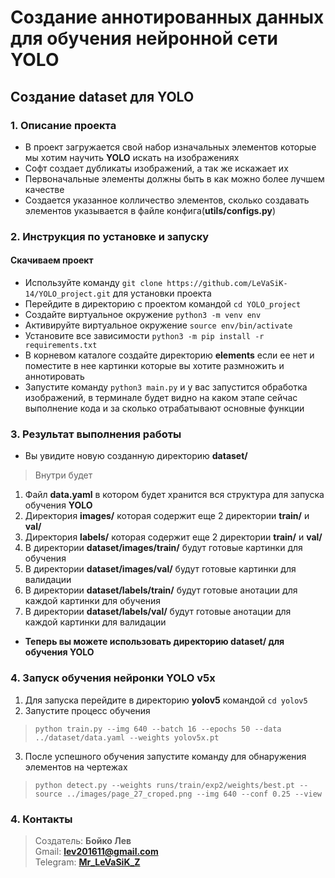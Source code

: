 # **Создание аннотированных данных для обучения нейронной сети YOLO**

## **Создание dataset для YOLO**

### 1. **Описание проекта**
- В проект загружается свой набор изначальных элементов которые мы хотим научить **YOLO** искать на изображениях<br>
- Софт создает дубликаты изображений, а так же искажает их<br>
- Первоначальные элементы должны быть в как можно более лучшем качестве<br>
- Создается указанное колличество элементов, сколько создавать элементов указывается в файле конфига(**utils/configs.py**)

### 2. **Инструкция по установке и запуску**
#### **Скачиваем проект** 
- Используйте команду `git clone https://github.com/LeVaSiK-14/YOLO_project.git` для установки проекта
- Перейдите в директорию с проектом командой `cd YOLO_project`
- Создайте виртуальное окружение `python3 -m venv env`
- Активируйте виртуальное окружение `source env/bin/activate`
- Установите все зависимости `python3 -m pip install -r requirements.txt`
- В корневом каталоге создайте директорию **elements** если ее нет и поместите в нее картинки которые вы хотите размножить и аннотировать
- Запустите команду `python3 main.py` и у вас запустится обработка изображений, в терминале будет видно на каком этапе сейчас выполнение кода и за сколько отрабатывают основные функции

### 3. **Результат выполнения работы**
- Вы увидите новую созданную директорию **dataset/**
> Внутри будет
1. Файл **data.yaml** в котором будет хранится вся структура для запуска обучения **YOLO**
2. Директория **images/** которая содержит еще 2 директории **train/** и **val/** 
3. Директория **labels/** которая содержит еще 2 директории **train/** и **val/** 
4. В директории **dataset/images/train/** будут готовые картинки для обучения
5. В директории **dataset/images/val/** будут готовые картинки для валидации
6. В директории **dataset/labels/train/** будут готовые анотации для каждой картинки для обучения
7. В директории **dataset/labels/val/** будут готовые анотации для каждой картинки для валидации

- **Теперь вы можете использовать директорию dataset/ для обучения YOLO**

### 4. **Запуск обучения нейронки YOLO v5x**
1. Для запуска перейдите в директорию **yolov5** командой `cd yolov5`
2. Запустите процесс обучения 
> `python train.py --img 640 --batch 16 --epochs 50 --data ../dataset/data.yaml --weights yolov5x.pt`
3. После успешного обучения запустите команду для обнаружения элементов на чертежах
> `python detect.py --weights runs/train/exp2/weights/best.pt --source ../images/page_27_croped.png --img 640 --conf 0.25 --view`

### 4. **Контакты**
> Создатель: **Бойко Лев**<br>
> Gmail: **lev201611@gmail.com**<br>
> Telegram: **[Mr_LeVaSiK_Z](https://t.me/Mr_LeVaSiK_Z)**